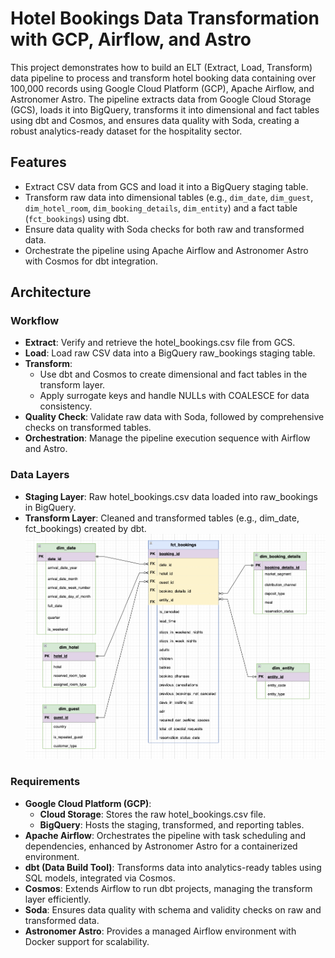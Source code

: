 # Hotel Bookings Data Transformation with GCP, Airflow, and Astro

This project demonstrates how to build an ELT (Extract, Load, Transform) data pipeline to process and transform hotel booking data containing over 100,000 records using Google Cloud Platform (GCP), Apache Airflow, and Astronomer Astro. The pipeline extracts data from Google Cloud Storage (GCS), loads it into BigQuery, transforms it into dimensional and fact tables using dbt and Cosmos, and ensures data quality with Soda, creating a robust analytics-ready dataset for the hospitality sector.

## Features

- Extract CSV data from GCS and load it into a BigQuery staging table.
- Transform raw data into dimensional tables (e.g., `dim_date`, `dim_guest`, `dim_hotel_room`, `dim_booking_details`, `dim_entity`) and a fact table (`fct_bookings`) using dbt.
- Ensure data quality with Soda checks for both raw and transformed data.
- Orchestrate the pipeline using Apache Airflow and Astronomer Astro with Cosmos for dbt integration.

## Architecture

### Workflow

- **Extract**: Verify and retrieve the hotel_bookings.csv file from GCS.
- **Load**: Load raw CSV data into a BigQuery raw_bookings staging table.
- **Transform**:
  - Use dbt and Cosmos to create dimensional and fact tables in the transform layer.
  - Apply surrogate keys and handle NULLs with COALESCE for data consistency.
- **Quality Check**: Validate raw data with Soda, followed by comprehensive checks on transformed tables.
- **Orchestration**: Manage the pipeline execution sequence with Airflow and Astro.

### Data Layers

- **Staging Layer**: Raw hotel_bookings.csv data loaded into raw_bookings in BigQuery.
- **Transform Layer**: Cleaned and transformed tables (e.g., dim_date, fct_bookings) created by dbt.
  ![Hotel_star_schema.png](./star_schema.png)

### **Requirements**

- **Google Cloud Platform (GCP)**:
  - **Cloud Storage**: Stores the raw hotel_bookings.csv file.
  - **BigQuery**: Hosts the staging, transformed, and reporting tables.
- **Apache Airflow**: Orchestrates the pipeline with task scheduling and dependencies, enhanced by Astronomer Astro for a containerized environment.
- **dbt (Data Build Tool)**: Transforms data into analytics-ready tables using SQL models, integrated via Cosmos.
- **Cosmos**: Extends Airflow to run dbt projects, managing the transform layer efficiently.
- **Soda**: Ensures data quality with schema and validity checks on raw and transformed data.
- **Astronomer Astro**: Provides a managed Airflow environment with Docker support for scalability.
